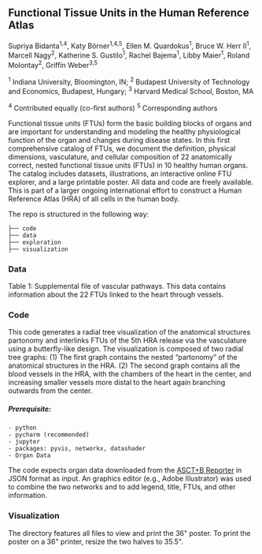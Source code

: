 ## Functional Tissue Units in the Human Reference Atlas

Supriya Bidanta<sup>1,4</sup>, Katy Börner<sup>1,4,5</sup>, Ellen M. Quardokus<sup>1</sup>, Bruce W. Herr II<sup>1</sup>, Marcell Nagy<sup>2</sup>, Katherine S. Gustilo<sup>1</sup>, Rachel Bajema<sup>1</sup>, Libby Maier<sup>1</sup>, Roland Molontay<sup>2</sup>, Griffin Weber<sup>3,5</sup>

<sup>1</sup> Indiana University, Bloomington, IN; 
<sup>2</sup> Budapest University of Technology and Economics, Budapest, Hungary;
<sup>3</sup> Harvard Medical School, Boston, MA

<sup>4</sup> Contributed equally (co-first authors)
<sup>5</sup> Corresponding authors 

Functional tissue units (FTUs) form the basic building blocks of organs and are important for understanding and modeling the healthy physiological function of the organ and changes during disease states. In this first comprehensive catalog of FTUs, we document the definition, physical dimensions, vasculature, and cellular composition of 22 anatomically correct, nested functional tissue units (FTUs) in 10 healthy human organs. The catalog includes datasets, illustrations, an interactive online FTU explorer, and a large printable poster. All data and code are freely available. This is part of a larger ongoing international effort to construct a Human Reference Atlas (HRA) of all cells in the human body.

The repo is structured in the following way:

```
├── code
├── data
├── exploration
├── visualization
```

### Data

Table 1: Supplemental file of vascular pathways. This data contains information about the 22 FTUs linked to the heart through vessels. 
  
### Code

This code generates a radial tree visualization of the anatomical structures partonomy and interlinks FTUs of the 5th HRA release via the vasculature using a butterfly-like design. The visualization is composed of two radial tree graphs: (1) The first graph contains the nested “partonomy” of the anatomical structures in the HRA. (2) The second graph contains all the blood vessels in the HRA, with the chambers of the heart in the center, and increasing smaller vessels more distal to the heart again branching outwards from the center.

##### Prerequisite:
    - python
    - pycharm (recommended)
    - jupyter
    - packages: pyvis, networkx, datashader
    - Organ Data

The code expects organ data downloaded from the <a href="https://hubmapconsortium.github.io/ccf-asct-reporter" target="_blank">ASCT+B Reporter</a> in JSON format as input. 
An graphics editor (e.g., Adobe Illustrator) was used to combine the two networks and to add legend, title, FTUs, and other information.

### Visualization
The directory features all files to view and print the 36" poster. To print the poster on a 36" printer, resize the two halves to 35.5".



  
    
